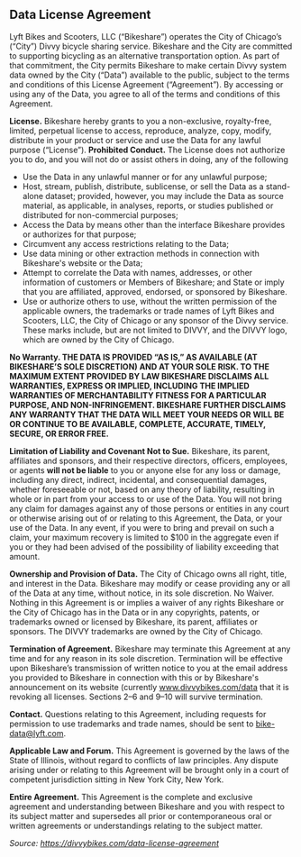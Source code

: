 ## Data License Agreement
Lyft Bikes and Scooters, LLC (“Bikeshare”) operates the City of Chicago’s (“City”) Divvy bicycle sharing service. Bikeshare and the City are committed to supporting bicycling as an alternative transportation option. As part of that commitment, the City permits Bikeshare to make certain Divvy system data owned by the City (“Data”) available to the public, subject to the terms and conditions of this License Agreement (“Agreement”). By accessing or using any of the Data, you agree to all of the terms and conditions of this Agreement.

**License.** Bikeshare hereby grants to you a non-exclusive, royalty-free, limited, perpetual license to access, reproduce, analyze, copy, modify, distribute in your product or service and use the Data for any lawful purpose (“License”).
**Prohibited Conduct.** The License does not authorize you to do, and you will not do or assist others in doing, any of the following
- Use the Data in any unlawful manner or for any unlawful purpose;
- Host, stream, publish, distribute, sublicense, or sell the Data as a stand-alone dataset; provided, however, you may include the Data as source material, as applicable, in analyses, reports, or studies published or distributed for non-commercial purposes;
- Access the Data by means other than the interface Bikeshare provides or authorizes for that purpose;
- Circumvent any access restrictions relating to the Data;
- Use data mining or other extraction methods in connection with Bikeshare's website or the Data;
- Attempt to correlate the Data with names, addresses, or other information of customers or Members of Bikeshare; and
State or imply that you are affiliated, approved, endorsed, or sponsored by Bikeshare.
- Use or authorize others to use, without the written permission of the applicable owners, the trademarks or trade names of Lyft Bikes and Scooters, LLC, the City of Chicago or any sponsor of the Divvy service. These marks include, but are not limited to DIVVY, and the DIVVY logo, which are owned by the City of Chicago.

**No Warranty. THE DATA IS PROVIDED “AS IS,” AS AVAILABLE (AT BIKESHARE’S SOLE DISCRETION) AND AT YOUR SOLE RISK. TO THE MAXIMUM EXTENT PROVIDED BY LAW BIKESHARE DISCLAIMS ALL WARRANTIES, EXPRESS OR IMPLIED, INCLUDING THE IMPLIED WARRANTIES OF MERCHANTABILITY FITNESS FOR A PARTICULAR PURPOSE, AND NON-INFRINGEMENT. BIKESHARE FURTHER DISCLAIMS ANY WARRANTY THAT THE DATA WILL MEET YOUR NEEDS OR WILL BE OR CONTINUE TO BE AVAILABLE, COMPLETE, ACCURATE, TIMELY, SECURE, OR ERROR FREE.**

**Limitation of Liability and Covenant Not to Sue.** Bikeshare, its parent, affiliates and sponsors, and their respective directors, officers, employees, or agents **will not be liable** to you or anyone else for any loss or damage, including any direct, indirect, incidental, and consequential damages, whether foreseeable or not, based on any theory of liability, resulting in whole or in part from your access to or use of the Data. You will not bring any claim for damages against any of those persons or entities in any court or otherwise arising out of or relating to this Agreement, the Data, or your use of the Data. In any event, if you were to bring and prevail on such a claim, your maximum recovery is limited to $100 in the aggregate even if you or they had been advised of the possibility of liability exceeding that amount.

**Ownership and Provision of Data.** The City of Chicago owns all right, title, and interest in the Data. Bikeshare may modify or cease providing any or all of the Data at any time, without notice, in its sole discretion.
No Waiver. Nothing in this Agreement is or implies a waiver of any rights Bikeshare or the City of Chicago has in the Data or in any copyrights, patents, or trademarks owned or licensed by Bikeshare, its parent, affiliates or sponsors. The DIVVY trademarks are owned by the City of Chicago.

**Termination of Agreement.** Bikeshare may terminate this Agreement at any time and for any reason in its sole discretion. Termination will be effective upon Bikeshare’s transmission of written notice to you at the email address you provided to Bikeshare in connection with this or by Bikeshare's announcement on its website (currently www.divvybikes.com/data that it is revoking all licenses. Sections 2–6 and 9–10 will survive termination.

**Contact.** Questions relating to this Agreement, including requests for permission to use trademarks and trade names, should be sent to bike-data@lyft.com.

**Applicable Law and Forum.** This Agreement is governed by the laws of the State of Illinois, without regard to conflicts of law principles. Any dispute arising under or relating to this Agreement will be brought only in a court of competent jurisdiction sitting in New York City, New York.

**Entire Agreement.** This Agreement is the complete and exclusive agreement and understanding between Bikeshare and you with respect to its subject matter and supersedes all prior or contemporaneous oral or written agreements or understandings relating to the subject matter.


*Source: https://divvybikes.com/data-license-agreement*
